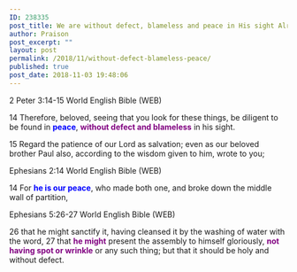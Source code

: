 ```yaml
---
ID: 238335
post_title: We are without defect, blameless and peace in His sight Already
author: Praison
post_excerpt: ""
layout: post
permalink: /2018/11/without-defect-blameless-peace/
published: true
post_date: 2018-11-03 19:48:06
---
```

2 Peter 3:14-15
World English Bible (WEB)

14 Therefore, beloved, seeing that you look for these things, be diligent to be found in <strong><span style="color: #0000ff;">peace</span></strong>, <span style="color: #800080;"><strong>without defect and blameless</strong></span> in his sight.

15 Regard the patience of our Lord as salvation; even as our beloved brother Paul also, according to the wisdom given to him, wrote to you;

Ephesians 2:14
World English Bible (WEB)

14 For <span style="color: #0000ff;"><strong>he is our peace</strong></span>, who made both one, and broke down the middle wall of partition,

Ephesians 5:26-27
World English Bible (WEB)

26 that he might sanctify it, having cleansed it by the washing of water with the word, 27 that <strong><span style="color: #800080;">he might</span></strong> present the assembly to himself gloriously, <span style="color: #800080;"><strong>not having spot or wrinkle</strong></span> or any such thing; but that it should be holy and without defect.

&nbsp;

&nbsp;